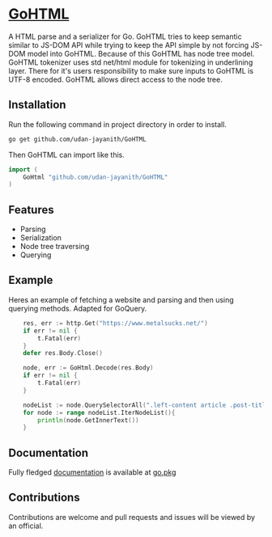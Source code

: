 # [GoHTML](https://pkg.go.dev/github.com/udan-jayanith/GoHTML)

A HTML parse and a serializer for Go. GoHTML tries to keep semantic similar to JS-DOM API while trying to keep the API simple by not forcing JS-DOM model into GoHTML. Because of this GoHTML has node tree model. GoHTML tokenizer uses std net/html module for tokenizing in underlining layer. There for it's users responsibility to make sure inputs to GoHTML is UTF-8 encoded. GoHTML allows direct access to the node tree.

## Installation

Run the following command in project directory in order to install.

```bash
go get github.com/udan-jayanith/GoHTML
```

Then GoHTML can import like this.

```go
import (
	GoHtml "github.com/udan-jayanith/GoHTML"
)
```

## Features

- Parsing
- Serialization
- Node tree traversing
- Querying

## Example

Heres an example of fetching a website and parsing and then using querying methods.
Adapted for GoQuery.
```go
	res, err := http.Get("https://www.metalsucks.net/")
	if err != nil {
		t.Fatal(err)
	}
	defer res.Body.Close()

	node, err := GoHtml.Decode(res.Body)
	if err != nil {
		t.Fatal(err)
	}

	nodeList := node.QuerySelectorAll(".left-content article .post-title")
	for node := range nodeList.IterNodeList(){
		println(node.GetInnerText())
	}
```

## Documentation

Fully fledged [documentation](https://pkg.go.dev/github.com/udan-jayanith/GoHTML) is available at [go.pkg](https://pkg.go.dev/)

## Contributions

Contributions are welcome and pull requests and issues will be viewed by an official.
